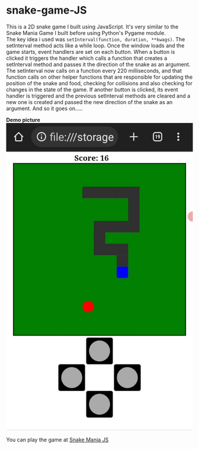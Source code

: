 # snake-game-JS

This is a 2D snake game I built using JavaScript.  It's very similar to the Snake Mania Game I built before using Python's Pygame module.  
The key idea i used was `setInterval(function, duration, **kwags)`.  The setInterval method acts like a while loop.
Once the window loads and the game starts,  event handlers are set on each button.  When a button is clicked it triggers the handler which calls a function that creates a setInterval method and passes it the direction of the snake as an argument.  
The setInterval now calls on a function every 220 milliseconds,  and that function calls on other helper functions that are responsible  for  updating  the position of the snake and  food,  checking for collisions  and also checking for changes in the state of the game.
If another button is clicked, its event handler is triggered and  the previous setInterval methods are cleared and a new one is created and passed the new direction of the snake as an argument. And so it goes on.....  

**Demo picture**
![demo_pic1](demo_1.jpg) 

You can play the game at [Snake Mania JS](https://snake-mania-js.herokuapp.com)    
